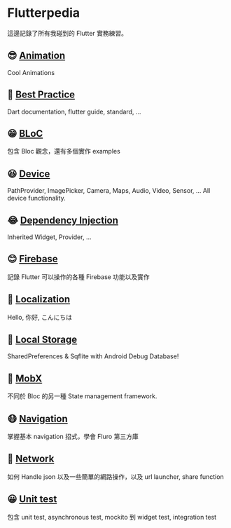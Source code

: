 # Flutterpedia

這邊記錄了所有我碰到的 Flutter 實務練習。



## 😎 [Animation](animation)

Cool Animations



## 🧐 [Best Practice](best_practice)

Dart documentation, flutter guide, standard, ...



## 😁 [BLoC](bloc)

包含 Bloc 觀念，還有多個實作 examples



## 😆 [Device](device)

PathProvider, ImagePicker, Camera, Maps, Audio, Video, Sensor, ... All device functionality.



## 😂 [Dependency Injection](dependency_injection)

Inherited Widget, Provider, ...



## 😊 [Firebase](firebase)

記錄 Flutter 可以操作的各種 Firebase 功能以及實作



## 🤗 [Localization](localization)

Hello, 你好, こんにちは



## 🤯 [Local Storage](local_storage)

SharedPreferences & Sqflite with Android Debug Database!



## 🤩 [MobX](mobx)

不同於 Bloc 的另一種 State management framework.



## 😷 [Navigation](navigation)

掌握基本 navigation 招式，學會 Fluro 第三方庫



## 🤔 [Network](network)

如何 Handle json 以及一些簡單的網路操作，以及 url launcher, share function



## 😀 [Unit test](unit_test)

包含 unit test, asynchronous test, mockito 到 widget test, integration test
